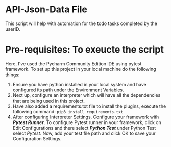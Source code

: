 # **API-Json-Data File**
This script will help with automation for the todo tasks completed by the userID.

# **Pre-requisites: To exeucte the script**
Here, I've used the Pycharm Community Edition IDE using pytest framework.
To set up this project in your local machine do the following things:
1. Ensure you have python installed in your local system and have configured its path under the Environment Variables.
2. Next up, configure an interpreter which will have all the dependencies that are being used in this project.
3. Have also added a requirements.txt file to install the plugins, execute the following command: `pip3 install requirements.txt`
4. After configuring Interpreter Settings, Configure your framework with _**Pytest Runner**_.
To configure Pytest runner in your framework, click on Edit Configurations and there select _**Python Test**_ under Python Test select *Pytest*.
Now, add your test file path and click OK to save your Configuration Settings.